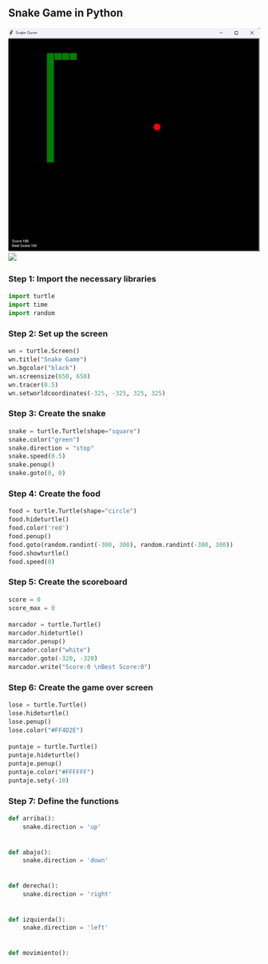  ## Snake Game in Python
![Game](https://github.com/luiyifm/SnakeGame/blob/main/Snake/Img/SnakeGame.png)
![]([ruta/a/la/imagen.png](https://github.com/luiyifm/SnakeGame/blob/main/Snake/Img/SnakeGame2.png))
### Step 1: Import the necessary libraries
```python
import turtle
import time
import random
```

### Step 2: Set up the screen
```python
wn = turtle.Screen()
wn.title("Snake Game")
wn.bgcolor("black")
wn.screensize(650, 650)
wn.tracer(0.5)
wn.setworldcoordinates(-325, -325, 325, 325)
```

### Step 3: Create the snake
```python
snake = turtle.Turtle(shape="square")
snake.color("green")
snake.direction = "stop"
snake.speed(0.5)
snake.penup()
snake.goto(0, 0)
```

### Step 4: Create the food
```python
food = turtle.Turtle(shape="circle")
food.hideturtle()
food.color('red')
food.penup()
food.goto(random.randint(-300, 300), random.randint(-300, 300))
food.showturtle()
food.speed(0)
```

### Step 5: Create the scoreboard
```python
score = 0
score_max = 0

marcador = turtle.Turtle()
marcador.hideturtle()
marcador.penup()
marcador.color("white")
marcador.goto(-320, -320)
marcador.write("Score:0 \nBest Score:0")
```

### Step 6: Create the game over screen
```python
lose = turtle.Turtle()
lose.hideturtle()
lose.penup()
lose.color("#FF4D2E")

puntaje = turtle.Turtle()
puntaje.hideturtle()
puntaje.penup()
puntaje.color("#FFFFFF")
puntaje.sety(-10)
```

### Step 7: Define the functions
```python
def arriba():
    snake.direction = 'up'


def abajo():
    snake.direction = 'down'


def derecha():
    snake.direction = 'right'


def izquierda():
    snake.direction = 'left'


def movimiento():
